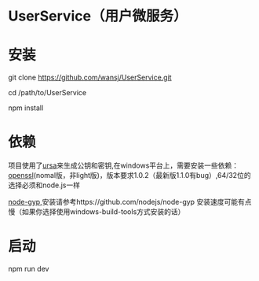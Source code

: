 # UserService（用户微服务）
# 安装
git clone https://github.com/wansj/UserService.git

cd /path/to/UserService

npm install
# 依赖
项目使用了[ursa](https://github.com/JoshKaufman/ursa)来生成公钥和密钥,在windows平台上，需要安装一些依赖：
[openssl](http://slproweb.com/products/Win32OpenSSL.html)(nomal版，非light版)，版本要求1.0.2（最新版1.1.0有bug）,64/32位的选择必须和node.js一样

[node-gyp](https://github.com/nodejs/node-gyp),安装请参考https://github.com/nodejs/node-gyp
安装速度可能有点慢（如果你选择使用windows-build-tools方式安装的话）
# 启动
npm run dev
